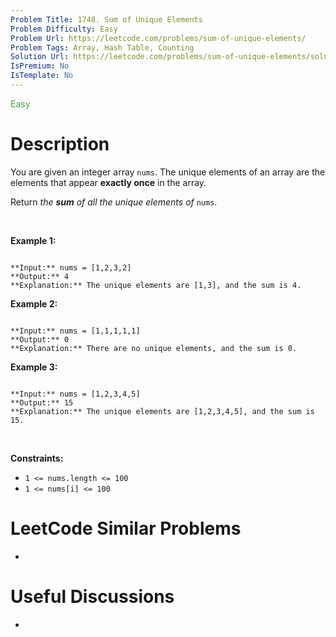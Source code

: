 ```yaml
---
Problem Title: 1748. Sum of Unique Elements
Problem Difficulty: Easy
Problem Url: https://leetcode.com/problems/sum-of-unique-elements/
Problem Tags: Array, Hash Table, Counting
Solution Url: https://leetcode.com/problems/sum-of-unique-elements/solution/
IsPremium: No
IsTemplate: No
---
```


<span style="color: rgb(67, 160, 71);">Easy</span>

# Description

You are given an integer array `nums`. The unique elements of an array are the elements that appear **exactly once** in the array.


Return *the **sum** of all the unique elements of* `nums`.


 


**Example 1:**



```

**Input:** nums = [1,2,3,2]
**Output:** 4
**Explanation:** The unique elements are [1,3], and the sum is 4.

```

**Example 2:**



```

**Input:** nums = [1,1,1,1,1]
**Output:** 0
**Explanation:** There are no unique elements, and the sum is 0.

```

**Example 3:**



```

**Input:** nums = [1,2,3,4,5]
**Output:** 15
**Explanation:** The unique elements are [1,2,3,4,5], and the sum is 15.

```

 


**Constraints:**


* `1 <= nums.length <= 100`
* `1 <= nums[i] <= 100`




# LeetCode Similar Problems

- []()

# Useful Discussions

- []()
